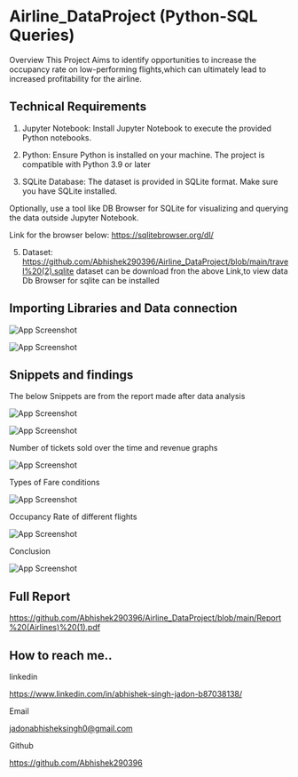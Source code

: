 # Airline_DataProject (Python-SQL Queries)



Overview
This Project Aims to identify opportunities to increase the occupancy rate on low-performing flights,which can ultimately lead to increased profitability for the airline.









## Technical Requirements

1. Jupyter Notebook:
Install Jupyter Notebook to execute the       provided Python notebooks.

2. Python:
Ensure Python is installed on your machine. The project is compatible with Python 3.9 or later

3. SQLite Database:
The dataset is provided in SQLite format. Make sure you have SQLite installed.

Optionally, use a tool like DB Browser for SQLite for visualizing and querying the data outside Jupyter Notebook.

Link for the browser below:
https://sqlitebrowser.org/dl/

5. Dataset:
https://github.com/Abhishek290396/Airline_DataProject/blob/main/travel%20(2).sqlite
dataset can be download fron the above Link,to view data Db Browser for sqlite can be installed








## Importing Libraries and Data connection

![App Screenshot](https://i.ibb.co/bQy1XHC/Screenshot-2023-11-24-094341.png)


![App Screenshot](https://i.ibb.co/QFDY3Qk/Screenshot-2023-11-24-094401.png)
## Snippets and findings
The below Snippets are from the report made after data analysis 


![App Screenshot](https://i.ibb.co/cNqYz33/Screenshot-2023-11-24-092856.png)


![App Screenshot](https://i.ibb.co/87fzMqY/Screenshot-2023-11-24-092923.png)

Number of tickets sold over the time and revenue graphs

![App Screenshot](https://i.ibb.co/mqxZkD1/Screenshot-2023-11-24-093001.png)

Types of Fare conditions

![App Screenshot](https://i.ibb.co/zxnRMJB/Screenshot-2023-11-24-093017.png)

Occupancy Rate of different flights

![App Screenshot](https://i.ibb.co/qN83L0x/Screenshot-2023-11-24-093050.png)


Conclusion

![App Screenshot](https://i.ibb.co/0nPspf1/Screenshot-2023-11-24-093114.png)







## Full Report

https://github.com/Abhishek290396/Airline_DataProject/blob/main/Report%20(Airlines)%20(1).pdf


## How to reach me..
linkedin

https://www.linkedin.com/in/abhishek-singh-jadon-b87038138/


Email

jadonabhisheksingh0@gmail.com

Github

https://github.com/Abhishek290396




